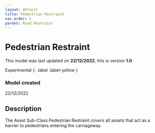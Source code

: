 ```yaml
---
layout: default
title: Pedestrian Restraint
nav_order: 2
parent: Road Restraint
---
```


# Pedestrian Restraint
This model was last updated on **22/12/2022**, this is version **1.0**

Experimental
{: .label .label-yellow }

### Model created
22/12/2022

## Description
The Asset Sub-Class Pedestrian Restraint covers all assets that act as a barrier to pedestrians entering the carriageway.